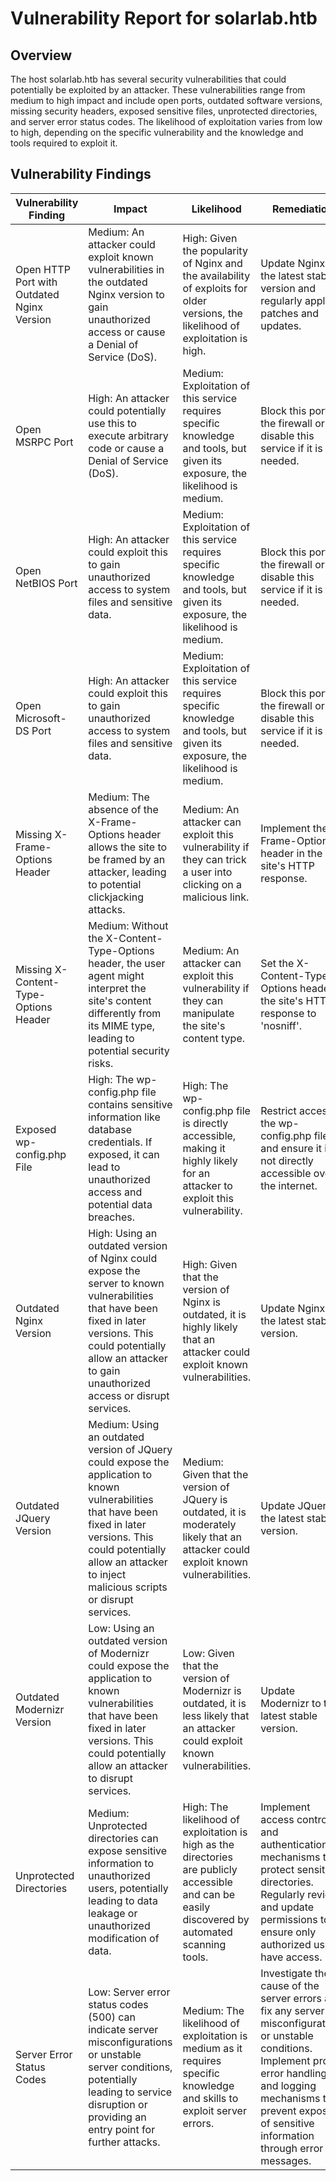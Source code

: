 # Vulnerability Report for solarlab.htb

## Overview

The host solarlab.htb has several security vulnerabilities that could potentially be exploited by an attacker. These vulnerabilities range from medium to high impact and include open ports, outdated software versions, missing security headers, exposed sensitive files, unprotected directories, and server error status codes. The likelihood of exploitation varies from low to high, depending on the specific vulnerability and the knowledge and tools required to exploit it.

## Vulnerability Findings

| Vulnerability Finding                      | Impact                                                                                                                                                                                                                              | Likelihood                                                                                                                                        | Remediation                                                                                                                                                                                                                         |
| ------------------------------------------ | ----------------------------------------------------------------------------------------------------------------------------------------------------------------------------------------------------------------------------------- | ------------------------------------------------------------------------------------------------------------------------------------------------- | ----------------------------------------------------------------------------------------------------------------------------------------------------------------------------------------------------------------------------------- |
| Open HTTP Port with Outdated Nginx Version | Medium: An attacker could exploit known vulnerabilities in the outdated Nginx version to gain unauthorized access or cause a Denial of Service (DoS).                                                                               | High: Given the popularity of Nginx and the availability of exploits for older versions, the likelihood of exploitation is high.                  | Update Nginx to the latest stable version and regularly apply patches and updates.                                                                                                                                                  |
| Open MSRPC Port                            | High: An attacker could potentially use this to execute arbitrary code or cause a Denial of Service (DoS).                                                                                                                          | Medium: Exploitation of this service requires specific knowledge and tools, but given its exposure, the likelihood is medium.                     | Block this port in the firewall or disable this service if it is not needed.                                                                                                                                                        |
| Open NetBIOS Port                          | High: An attacker could exploit this to gain unauthorized access to system files and sensitive data.                                                                                                                                | Medium: Exploitation of this service requires specific knowledge and tools, but given its exposure, the likelihood is medium.                     | Block this port in the firewall or disable this service if it is not needed.                                                                                                                                                        |
| Open Microsoft-DS Port                     | High: An attacker could exploit this to gain unauthorized access to system files and sensitive data.                                                                                                                                | Medium: Exploitation of this service requires specific knowledge and tools, but given its exposure, the likelihood is medium.                     | Block this port in the firewall or disable this service if it is not needed.                                                                                                                                                        |
| Missing X-Frame-Options Header             | Medium: The absence of the X-Frame-Options header allows the site to be framed by an attacker, leading to potential clickjacking attacks.                                                                                           | Medium: An attacker can exploit this vulnerability if they can trick a user into clicking on a malicious link.                                    | Implement the X-Frame-Options header in the site's HTTP response.                                                                                                                                                                   |
| Missing X-Content-Type-Options Header      | Medium: Without the X-Content-Type-Options header, the user agent might interpret the site's content differently from its MIME type, leading to potential security risks.                                                           | Medium: An attacker can exploit this vulnerability if they can manipulate the site's content type.                                                | Set the X-Content-Type-Options header in the site's HTTP response to 'nosniff'.                                                                                                                                                     |
| Exposed wp-config.php File                 | High: The wp-config.php file contains sensitive information like database credentials. If exposed, it can lead to unauthorized access and potential data breaches.                                                                  | High: The wp-config.php file is directly accessible, making it highly likely for an attacker to exploit this vulnerability.                       | Restrict access to the wp-config.php file and ensure it is not directly accessible over the internet.                                                                                                                               |
| Outdated Nginx Version                     | High: Using an outdated version of Nginx could expose the server to known vulnerabilities that have been fixed in later versions. This could potentially allow an attacker to gain unauthorized access or disrupt services.         | High: Given that the version of Nginx is outdated, it is highly likely that an attacker could exploit known vulnerabilities.                      | Update Nginx to the latest stable version.                                                                                                                                                                                          |
| Outdated JQuery Version                    | Medium: Using an outdated version of JQuery could expose the application to known vulnerabilities that have been fixed in later versions. This could potentially allow an attacker to inject malicious scripts or disrupt services. | Medium: Given that the version of JQuery is outdated, it is moderately likely that an attacker could exploit known vulnerabilities.               | Update JQuery to the latest stable version.                                                                                                                                                                                         |
| Outdated Modernizr Version                 | Low: Using an outdated version of Modernizr could expose the application to known vulnerabilities that have been fixed in later versions. This could potentially allow an attacker to disrupt services.                             | Low: Given that the version of Modernizr is outdated, it is less likely that an attacker could exploit known vulnerabilities.                     | Update Modernizr to the latest stable version.                                                                                                                                                                                      |
| Unprotected Directories                    | Medium: Unprotected directories can expose sensitive information to unauthorized users, potentially leading to data leakage or unauthorized modification of data.                                                                   | High: The likelihood of exploitation is high as the directories are publicly accessible and can be easily discovered by automated scanning tools. | Implement access controls and authentication mechanisms to protect sensitive directories. Regularly review and update permissions to ensure only authorized users have access.                                                      |
| Server Error Status Codes                  | Low: Server error status codes (500) can indicate server misconfigurations or unstable server conditions, potentially leading to service disruption or providing an entry point for further attacks.                                | Medium: The likelihood of exploitation is medium as it requires specific knowledge and skills to exploit server errors.                           | Investigate the cause of the server errors and fix any server misconfigurations or unstable conditions. Implement proper error handling and logging mechanisms to prevent exposure of sensitive information through error messages. |
